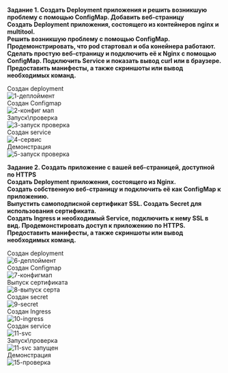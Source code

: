 **Задание 1. Создать Deployment приложения и решить возникшую проблему с помощью ConfigMap. Добавить веб-страницу** <br>
**Создать Deployment приложения, состоящего из контейнеров nginx и multitool.** <br>
**Решить возникшую проблему с помощью ConfigMap.** <br>
**Продемонстрировать, что pod стартовал и оба конейнера работают.** <br>
**Сделать простую веб-страницу и подключить её к Nginx с помощью ConfigMap. Подключить Service и показать вывод curl или в браузере.** <br>
**Предоставить манифесты, а также скриншоты или вывод необходимых команд.** <br>

Создан deployment <br>
![1-деплоймент](https://github.com/user-attachments/assets/cd797276-78e7-41f4-92fc-255496245fe4) <br>
Создан Configmap <br>
![2-конфиг мап](https://github.com/user-attachments/assets/a31a00cb-0b13-4656-b1e6-636da1a24125) <br>
Запуск\проверка <br>
![3-запуск проверка](https://github.com/user-attachments/assets/c58aacdd-41be-4ae1-9c0e-2cbc0493643d) <br>
Создан service <br>
![4-сервис](https://github.com/user-attachments/assets/4cde7c78-9036-4e0a-b393-3582b2aa9655) <br>
Демонстрация <br>
![5-запуск проверка](https://github.com/user-attachments/assets/255bbb16-56ac-4acf-b53c-82f744de3d81) <br>

**Задание 2. Создать приложение с вашей веб-страницей, доступной по HTTPS** <br>
**Создать Deployment приложения, состоящего из Nginx.** <br>
**Создать собственную веб-страницу и подключить её как ConfigMap к приложению.** <br>
**Выпустить самоподписной сертификат SSL. Создать Secret для использования сертификата.** <br>
**Создать Ingress и необходимый Service, подключить к нему SSL в вид. Продемонстировать доступ к приложению по HTTPS.** <br>
**Предоставить манифесты, а также скриншоты или вывод необходимых команд.** <br>

Создан deployment <br>
![6-деплоймент](https://github.com/user-attachments/assets/1d05922a-5330-4a86-9a06-06f0cd499463) <br>
Создан Configmap <br>
![7-конфигмап](https://github.com/user-attachments/assets/f94e0676-8b00-49e3-8ddf-e5184ae7c94b) <br>
Выпуск сертификата <br>
![8-выпуск серта](https://github.com/user-attachments/assets/8683fdbb-ed8c-4cc7-bbed-ef810fd0415c) <br>
Создан secret <br>
![9-secret](https://github.com/user-attachments/assets/ae347b69-7ef7-4ae1-ba88-99204a47a672) <br>
Создан Ingress <br>
![10-ingress](https://github.com/user-attachments/assets/3a919d80-37de-40e2-8b90-4581dd90bcc6) <br>
Создан service <br>
![11-svc](https://github.com/user-attachments/assets/0b339acb-b709-44ec-bf06-f60ff2ec2a15) <br>
Запуск\проверка <br>
![11-svc запущен](https://github.com/user-attachments/assets/b6e7be1e-fe22-4967-88b0-7b1fdd113a47) <br>
Демонстрация <br>
![15-проверка](https://github.com/user-attachments/assets/0587c34e-4191-4bcf-9470-cc0e6cf3e2ec) <br>
